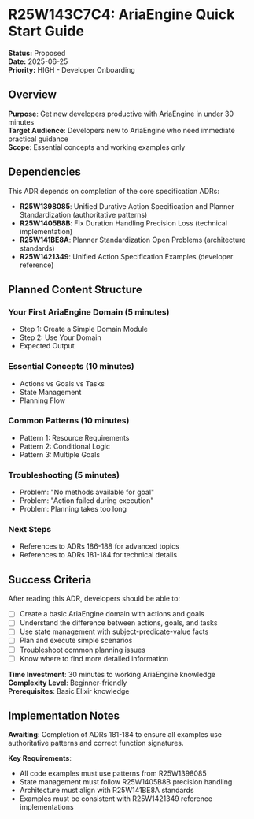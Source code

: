 # R25W143C7C4: AriaEngine Quick Start Guide

<!-- @adr_serial R25W143C7C4 -->

**Status:** Proposed  
**Date:** 2025-06-25  
**Priority:** HIGH - Developer Onboarding

## Overview

**Purpose**: Get new developers productive with AriaEngine in under 30 minutes  
**Target Audience**: Developers new to AriaEngine who need immediate practical guidance  
**Scope**: Essential concepts and working examples only

## Dependencies

This ADR depends on completion of the core specification ADRs:

- **R25W1398085**: Unified Durative Action Specification and Planner Standardization (authoritative patterns)
- **R25W1405B8B**: Fix Duration Handling Precision Loss (technical implementation)
- **R25W141BE8A**: Planner Standardization Open Problems (architecture standards)
- **R25W1421349**: Unified Action Specification Examples (developer reference)

## Planned Content Structure

### Your First AriaEngine Domain (5 minutes)

- Step 1: Create a Simple Domain Module
- Step 2: Use Your Domain
- Expected Output

### Essential Concepts (10 minutes)

- Actions vs Goals vs Tasks
- State Management
- Planning Flow

### Common Patterns (10 minutes)

- Pattern 1: Resource Requirements
- Pattern 2: Conditional Logic
- Pattern 3: Multiple Goals

### Troubleshooting (5 minutes)

- Problem: "No methods available for goal"
- Problem: "Action failed during execution"
- Problem: Planning takes too long

### Next Steps

- References to ADRs 186-188 for advanced topics
- References to ADRs 181-184 for technical details

## Success Criteria

After reading this ADR, developers should be able to:

- [ ] Create a basic AriaEngine domain with actions and goals
- [ ] Understand the difference between actions, goals, and tasks
- [ ] Use state management with subject-predicate-value facts
- [ ] Plan and execute simple scenarios
- [ ] Troubleshoot common planning issues
- [ ] Know where to find more detailed information

**Time Investment**: 30 minutes to working AriaEngine knowledge  
**Complexity Level**: Beginner-friendly  
**Prerequisites**: Basic Elixir knowledge

## Implementation Notes

**Awaiting**: Completion of ADRs 181-184 to ensure all examples use authoritative patterns and correct function signatures.

**Key Requirements**:

- All code examples must use patterns from R25W1398085
- State management must follow R25W1405B8B precision handling
- Architecture must align with R25W141BE8A standards
- Examples must be consistent with R25W1421349 reference implementations

